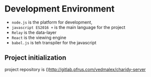 # Development Environment

* `node.js` is the platform for development,
* `javascript ES2016 +` is the main language for the project
* `Relay` is the data-layer
* `React` is the viewing engine
* `babel.js` is teh transpiler for the javascript

##  Project initialization

project repository is ()http://gitlab.pfrus.com/vedmalex/charidy-server



 




